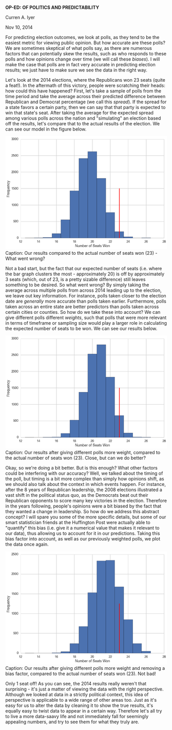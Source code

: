 **OP-ED: OF POLITICS AND PREDICTABILITY**

Curren A. Iyer

Nov 10, 2014

For predicting election outcomes, we look at polls, as they tend to be the easiest metric for viewing public opinion.  But how accurate are these polls?  We are sometimes skeptical of what polls say, as there are numerous factors that can potentially skew the results, such as who responds to these polls and how opinions change over time (we will call these *biases*).  I will make the case that polls are in fact very accurate in predicting election results; we just have to make sure we see the data in the right way.

Let's look at the 2014 elections, where the Republicans won 23 seats (quite a feat!).  In the aftermath of this victory, people were scratching their heads: how could this have happened?  First, let's take a sample of polls from the time period and take the average across their predicted difference between Republican and Democrat percentage (we call this *spread*).  If the spread for a state favors a certain party, then we can say that that party is expected to win that state's seat.  After taking the average for the expected spread among various polls across the nation and "simulating" an election based off the results, let's compare that to the actual results of the election.  We can see our model in the figure below. 

![image](images/Senate_Seats.png?raw=true)
Caption: Our results compared to the actual number of seats won (23) - What went wrong?


Not a bad start, but the fact that our expected number of seats (i.e. where the bar graph clusters the most - approximately 20) is off by approximately 3 seats (which, out of 23, is a pretty sizable difference) still leaves something to be desired.  So what went wrong?  By simply taking the average across multiple polls from across 2014 leading up to the election, we leave out key information.  For instance, polls taken closer to the election date are *generally* more accurate than polls taken earlier.  Furthermore, polls taken across an entire state are better predictors than polls taken across certain cities or counties.  So how do we take these into account?  We can give different polls different *weights*, such that polls that were more relevant in terms of timeframe or sampling size would play a larger role in calculating the expected number of seats to be won.  We can see our results below.

![image](images/Senate_Seats_Weighted.png?raw=true)
Caption: Our results after giving different polls more weight, compared to the actual number of seats won (23).  Close, but can we do better?


Okay, so we're doing a bit better.  But is this enough?  What other factors could be interfering with our accuracy?  Well, we talked about the timing of the poll, but timing is a bit more complex than simply how opinions shift, as we should also talk about the context in which events happen.  For instance, after the 8 years of Republican leadership, the 2008 elections illustrated a vast shift in the political status quo, as the Democrats beat out their Republican opponents to score many key victories in the election.  Therefore in the years following, people's opinions were a bit biased by the fact that they wanted a change in leadership.  So how do we address this abstract concept?  I will spare you some of the more specific details, but some of our smart statistician friends at the Huffington Post were actually able to "quantify" this bias (i.e. give it a numerical value that makes it relevant to our data), thus allowing us to account for it in our predictions.  Taking this bias factor into account, as well as our previously weighted polls, we plot the data once again.

![image](images/Senate_Seats_Weighted_Unbiased.png?raw=true)
Caption: Our results after giving different polls more weight and removing a bias factor, compared to the actual number of seats won (23).  Not bad!


Only 1 seat off!  As you can see, the 2014 results really weren't that surprising - it's just a matter of viewing the data with the right perspective.  Although we looked at data in a strictly political context, this idea of perspective is applicable to a wide range of other areas too.  Just as it's easy for us to alter the data by cleaning it to show the true results, it's equally easy to twist data to appear in a certain way.  Therefore let's all try to live a more data-saavy life and not immediately fall for seemingly appealing numbers, and try to see them for what they truly are.